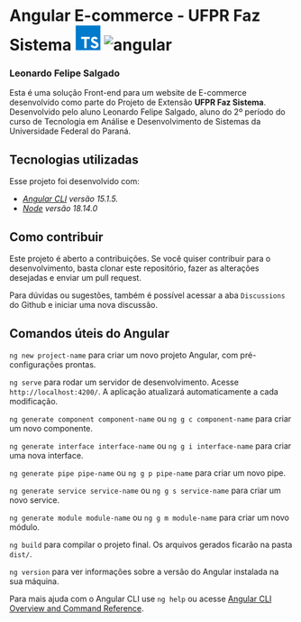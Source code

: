 # Angular E-commerce - UFPR Faz Sistema <img src="https://raw.githubusercontent.com/devicons/devicon/master/icons/typescript/typescript-original.svg" alt="typescript" width="45" height="45"/> <img src="https://angular.io/assets/images/logos/angular/angular.svg" alt="angular" width="50" height="50"/>

### Leonardo Felipe Salgado

Esta é uma solução Front-end para um website de E-commerce desenvolvido como parte do Projeto de Extensão **UFPR Faz Sistema**. Desenvolvido pelo aluno Leonardo Felipe Salgado, aluno do 2º período do curso de Tecnologia em Análise e Desenvolvimento de Sistemas da Universidade Federal do Paraná.

## Tecnologias utilizadas

Esse projeto foi desenvolvido com:
- _[Angular CLI](https://github.com/angular/angular-cli) versão 15.1.5._
- _[Node](https://nodejs.org/en) versão 18.14.0_

## Como contribuir

Este projeto é aberto a contribuições. Se você quiser contribuir para o desenvolvimento, basta clonar este repositório, fazer as alterações desejadas e enviar um pull request.

Para dúvidas ou sugestões, também é possível acessar a aba `Discussions` do Github e iniciar uma nova discussão.

## Comandos úteis do Angular

`ng new project-name` para criar um novo projeto Angular, com pré-configurações prontas.

`ng serve` para rodar um servidor de desenvolvimento. Acesse `http://localhost:4200/`. A aplicação atualizará automaticamente a cada modificação.

`ng generate component component-name` ou `ng g c component-name` para criar um novo componente. 

`ng generate interface interface-name` ou `ng g i interface-name` para criar uma nova interface.

`ng generate pipe pipe-name` ou `ng g p pipe-name` para criar um novo pipe.

`ng generate service service-name` ou `ng g s service-name` para criar um novo service.

`ng generate module module-name` ou `ng g m module-name` para criar um novo módulo.

`ng build` para compilar o projeto final. Os arquivos gerados ficarão na pasta `dist/`.

`ng version` para ver informações sobre a versão do Angular instalada na sua máquina.

Para mais ajuda com o Angular CLI use `ng help` ou acesse [Angular CLI Overview and Command Reference](https://angular.io/cli).

